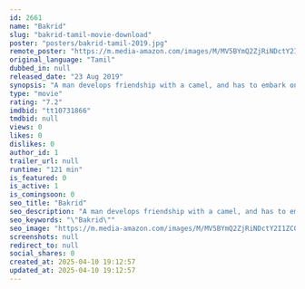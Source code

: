 ```yaml
---
id: 2661
name: "Bakrid"
slug: "bakrid-tamil-movie-download"
poster: "posters/bakrid-tamil-2019.jpg"
remote_poster: "https://m.media-amazon.com/images/M/MV5BYmQ2ZjRiNDctY2I1ZC00YzZiLTgxZGEtZjhiY2U2MmIzODg1XkEyXkFqcGc@._V1_SX300.jpg"
original_language: "Tamil"
dubbed_in: null
released_date: "23 Aug 2019"
synopsis: "A man develops friendship with a camel, and has to embark on a journey with the animal."
type: "movie"
rating: "7.2"
imdbid: "tt10731866"
tmdbid: null
views: 0
likes: 0
dislikes: 0
author_id: 1
trailer_url: null
runtime: "121 min"
is_featured: 0
is_active: 1
is_comingsoon: 0
seo_title: "Bakrid"
seo_description: "A man develops friendship with a camel, and has to embark on a journey with the animal."
seo_keywords: "\"Bakrid\""
seo_image: "https://m.media-amazon.com/images/M/MV5BYmQ2ZjRiNDctY2I1ZC00YzZiLTgxZGEtZjhiY2U2MmIzODg1XkEyXkFqcGc@._V1_SX300.jpg"
screenshots: null
redirect_to: null
social_shares: 0
created_at: 2025-04-10 19:12:57
updated_at: 2025-04-10 19:12:57
---
```


